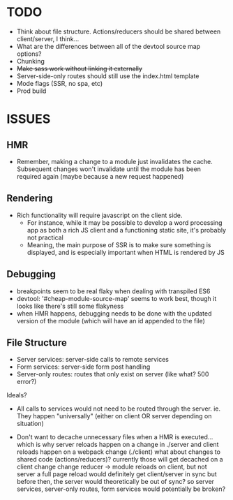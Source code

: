 TODO
====

* Think about file structure. Actions/reducers should be shared between client/server, I think...
* What are the differences between all of the devtool source map options?
* Chunking
* ~~Make sass work without linking it externally~~
* Server-side-only routes should still use the index.html template
* Mode flags (SSR, no spa, etc)
* Prod build

ISSUES
======

HMR
---
* Remember, making a change to a module just invalidates the cache. Subsequent changes won't invalidate until the module has been required again (maybe because a new request happened)

Rendering
---------
* Rich functionality will require javascript on the client side. 
  - For instance, while it may be possible to develop a word processing app as both a rich JS client and a functioning static site, it's probably not practical
  - Meaning, the main purpose of SSR is to make sure something is displayed, and is especially important when HTML is rendered by JS

Debugging
---------
* breakpoints seem to be real flaky when dealing with transpiled ES6
* devtool: '#cheap-module-source-map' seems to work best, though it looks like there's still some flakyness
* when HMR happens, debugging needs to be done with the updated version of the module (which will have an id appended to the file)

File Structure
--------------
* Server services: server-side calls to remote services
* Form services: server-side form post handling
* Server-only routes: routes that only exist on server (like what? 500 error?)

Ideals?
* All calls to services would not need to be routed through the server. 
  ie. They happen "universally" (either on client OR server depending on situation)

* Don't want to decache unnecessary files when a HMR is executed...
  which is why server reloads happen on a change in ./server
  and client reloads happen on a webpack change (./client)
  what about changes to shared code (actions/reducers)?
    currently those will get decached on a client change
      change reducer -> module reloads on client, but not server
        a full page reload would definitely get client/server in sync
        but before then, the server would theoretically be out of sync?
          so server services, server-only routes, form services would potentially be broken?
